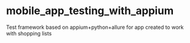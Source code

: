 # mobile_app_testing_with_appium
Test framework based on appium+python+allure for app created to work with shopping lists
